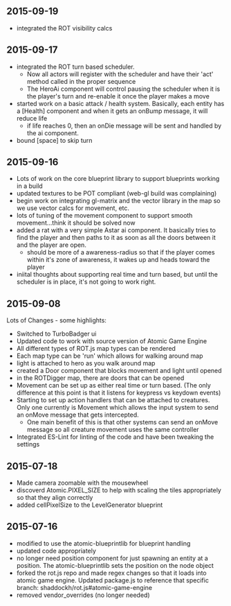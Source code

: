 2015-09-19
---
* integrated the ROT visibility calcs

2015-09-17
---
* integrated the ROT turn based scheduler.
  * Now all actors will register with the scheduler and have their 'act' method called in the proper sequence
  * The HeroAi component will control pausing the scheduler when it is the player's turn and re-enable it once the player makes a move
* started work on a basic attack / health system.  Basically, each entity has a [Health] component and when it gets an onBump message, it will reduce life
  * if life reaches 0, then an onDie message will be sent and handled by the ai component.
* bound [space] to skip turn

2015-09-16
---
* Lots of work on the core blueprint library to support blueprints working in a build
* updated textures to be POT compliant (web-gl build was complaining)
* begin work on integrating gl-matrix and the vector library in the map so we use vector calcs for movement, etc.
* lots of tuning of the movement component to support smooth movement...think it should be solved now
* added a rat with a very simple Astar ai component.  It basically tries to find the player and then paths to it as soon as all the doors between it and the player are open.
  * should be more of a awareness-radius so that if the player comes within it's zone of awareness, it wakes up and heads toward the player
* iniital thoughts about supporting real time and turn based, but until the scheduler is in place, it's not going to work right.


2015-09-08
---
Lots of Changes - some highlights:
* Switched to TurboBadger ui
* Updated code to work with source version of Atomic Game Engine
* All different types of ROT.js map types can be rendered
* Each map type can be 'run' which allows for walking around map
* light is attached to hero as you walk around map
* created a Door component that blocks movement and light until opened
* in the ROTDigger map, there are doors that can be opened
* Movement can be set up as either real time or turn based.  (The only difference at this point is that it listens for keypress vs keydown events)
* Starting to set up action handlers that can be attached to creatures.  Only one currently is Movement which allows the input system to send an onMove message that gets intercepted.
  * One main benefit of this is that other systems can send an onMove message so all creature movement uses the same controller
* Integrated ES-Lint for linting of the code and have been tweaking the settings

2015-07-18
---
* Made camera zoomable with the mousewheel
* discoverd Atomic.PIXEL_SIZE to help with scaling the tiles appropriately so that they align correctly
* added cellPixelSize to the LevelGenerator blueprint

2015-07-16
---
* modified to use the atomic-blueprintlib for blueprint handling
* updated code appropriately
* no longer need position component for just spawning an entity at a position.  The atomic-blueprintlib sets the position on the node object
* forked the rot.js repo and made regex changes so that it loads into atomic game engine.  Updated package.js to reference that specific branch: shaddockh/rot.js#atomic-game-engine
* removed vendor_overrides (no longer needed)

